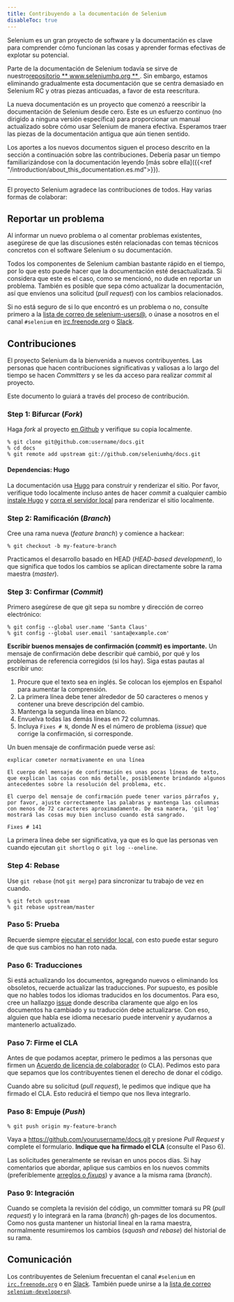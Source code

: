 ```yaml
---
title: Contribuyendo a la documentación de Selenium
disableToc: true
---
```


Selenium es un gran proyecto de software y la documentación es clave para comprender cómo funcionan las cosas y aprender formas efectivas de explotar su potencial.

Parte de la documentación de Selenium todavía se sirve de nuestro[repositorio ** www.seleniumhq.org ** ](https://github.com/SeleniumHQ/www.seleniumhq.org). Sin embargo, estamos eliminando gradualmente esta documentación que se centra demasiado en Selenium RC y otras piezas anticuadas, a favor de esta reescritura.

La nueva documentación es un proyecto que comenzó a reescribir la documentación de Selenium desde cero. Este es un esfuerzo continuo (no dirigido a ninguna versión específica) para proporcionar un manual actualizado sobre cómo usar Selenium de manera efectiva. Esperamos traer las piezas de la documentación antigua que aún tienen sentido.

Los aportes a los nuevos documentos siguen el proceso descrito en la sección a continuación sobre las contribuciones. Debería pasar un tiempo familiarizándose con la documentación leyendo [más sobre ella]({{<ref "/introduction/about_this_documentation.es.md">}}).

---

El proyecto Selenium agradece las contribuciones de todos. Hay varias formas de colaborar:

## Reportar un problema

Al informar un nuevo problema o al comentar problemas existentes, asegúrese de que las discusiones estén relacionadas con temas técnicos concretos con el software Selenium o su documentación.

Todos los componentes de Selenium cambian bastante rápido en el tiempo, por lo que esto puede hacer que la documentación esté desactualizada. Si considera que este es el caso, como se mencionó, no dude en reportar un problema. También es posible que sepa cómo actualizar la documentación, así que envíenos una solicitud  (_pull request_) con los cambios relacionados.

Si no está seguro de si lo que encontró es un problema o no, consulte primero a la [lista de correo de selenium-users@](https://groups.google.com/forum/#!forum/selenium-users), o únase a nosotros en el canal `#selenium` en [irc.freenode.org](https://webchat.freenode.net/) o [Slack](https://seleniumhq.herokuapp.com/).

## Contribuciones

El proyecto Selenium da la bienvenida a nuevos contribuyentes. Las personas que hacen contribuciones significativas y valiosas a lo largo del tiempo se hacen _Committers_ y se les da acceso para realizar _commit_ al proyecto.

Este documento lo guiará a través del proceso de contribución.

### Step 1: Bifurcar (_Fork_)

Haga _fork_ al proyecto [en Github](https://github.com/seleniumhq/docs)
y verifique su copia localmente.

```shell
% git clone git@github.com:username/docs.git
% cd docs
% git remote add upstream git://github.com/seleniumhq/docs.git
```

#### Dependencias: Hugo

La documentación usa [Hugo](https://gohugo.io/) para construir y renderizar el sitio.
Por favor, verifique todo localmente incluso antes de hacer _commit_ a cualquier cambio
[instale Hugo](https://gohugo.io/getting-started/installing/) y
[corra el servidor local](https://gohugo.io/getting-started/usage/#livereload)
para renderizar el sitio localmente.

### Step 2: Ramificación (_Branch_)

Cree una rama nueva (_feature branch_) y comience a hackear:

```shell
% git checkout -b my-feature-branch
```

Practicamos el desarrollo basado en HEAD (_HEAD-based development_), lo que significa que todos los cambios se aplican directamente sobre la rama maestra (_master_).

### Step 3: Confirmar (_Commit_)

Primero asegúrese de que git sepa su nombre y dirección de correo electrónico:

```shell
% git config --global user.name 'Santa Claus'
% git config --global user.email 'santa@example.com'
```

**Escribir buenos mensajes de confirmación (_commit_) es importante.** Un mensaje de confirmación debe describir qué cambió, por qué y los problemas de referencia corregidos (si los hay). Siga estas pautas al escribir uno:

1. Procure que el texto sea en inglés. Se colocan los ejemplos en Español para aumentar la comprensión.
2. La primera línea debe tener alrededor de 50 caracteres o menos y contener una breve descripción del cambio.
3. Mantenga la segunda línea en blanco.
4. Envuelva todas las demás líneas en 72 columnas.
5. Incluya `Fixes # N`, donde _N_ es el número de problema (_issue_) que corrige la confirmación, si corresponde.

Un buen mensaje de confirmación puede verse así:

```texto
explicar cometer normativamente en una línea

El cuerpo del mensaje de confirmación es unas pocas líneas de texto, que explican las cosas con más detalle, posiblemente brindando algunos antecedentes sobre la resolución del problema, etc.

El cuerpo del mensaje de confirmación puede tener varios párrafos y, por favor, ajuste correctamente las palabras y mantenga las columnas con menos de 72 caracteres aproximadamente. De esa manera, 'git log' mostrará las cosas muy bien incluso cuando está sangrado.

Fixes # 141
```

La primera línea debe ser significativa, ya que es lo que las personas ven cuando ejecutan `git shortlog` o` git log --oneline`.

### Step 4: Rebase

Use `git rebase` (not `git merge`) para sincronizar tu trabajo de vez en cuando.

```shell
% git fetch upstream
% git rebase upstream/master
```

### Paso 5: Prueba

Recuerde siempre [ejecutar el servidor local](https://gohugo.io/getting-started/usage/#livereload), con esto puede estar seguro de que sus cambios no han roto nada.

### Paso 6: Traducciones

Si está actualizando los documentos, agregando nuevos o eliminando los obsoletos, recuerde actualizar las traducciones. Por supuesto, es posible que no hables todos los idiomas traducidos en los documentos. Para eso, cree un hallazgo [issue](https://github.com/SeleniumHQ/docs/issues) donde describa claramente que algo en los documentos ha cambiado y su traducción debe actualizarse. Con eso, alguien que habla ese idioma necesario puede intervenir y ayudarnos a mantenerlo actualizado.

### Paso 7: Firme el CLA

Antes de que podamos aceptar, primero le pedimos a las personas que firmen un
[Acuerdo de licencia de colaborador](https://spreadsheets.google.com/spreadsheet/viewform?hl=en_US&formkey=dFFjXzBzM1VwekFlOWFWMjFFRjJMRFE6MQ#gid=0) (o CLA). Pedimos esto para que sepamos que los contribuyentes tienen el derecho de donar el código.

Cuando abre su solicitud (_pull request_), le pedimos que indique que ha firmado el CLA. Esto reducirá el tiempo que nos lleva integrarlo.

### Paso 8: Empuje (_Push_)

```shell
% git push origin my-feature-branch
```

Vaya a https://github.com/yourusername/docs.git y presione _Pull Request_ y complete el formulario. **Indique que ha firmado el CLA** (consulte el Paso 6).

Las solicitudes generalmente se revisan en unos pocos días. Si hay comentarios que abordar, aplique sus cambios en los nuevos commits (preferiblemente [arreglos o _fixups_](http://git-scm.com/docs/git-commit)) y avance a la misma rama (_branch_).

### Paso 9: Integración

Cuando se completa la revisión del código, un committer tomará su PR (_pull request_) y lo integrará en la rama (_branch_) gh-pages de los documentos. Como nos gusta mantener un historial lineal en la rama maestra, normalmente resumiremos los cambios (_squash and rebase_) del historial de su rama.

## Comunicación

Los contribuyentes de Selenium frecuentan el canal `#selenium` en [`irc.freenode.org`](https://webchat.freenode.net/) o en [Slack](https://seleniumhq.herokuapp.com/). También puede unirse a la [lista de correo `selenium-developers@`](https://groups.google.com/forum/#!forum/selenium-developers).

